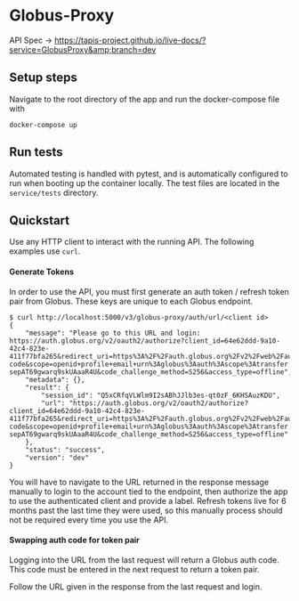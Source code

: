 # Globus-Proxy

API Spec -> https://tapis-project.github.io/live-docs/?service=GlobusProxy&amp;branch=dev

## Setup steps

Navigate to the root directory of the app and run the docker-compose file with

`docker-compose up`

## Run tests

Automated testing is handled with pytest, and is automatically configured to run when booting up the container locally. The test files are located in the `service/tests` directory.

## Quickstart

Use any HTTP client to interact with the running API. The following examples use `curl`. 

#### Generate Tokens

In order to use the API, you must first generate an auth token / refresh token pair from Globus. These keys are unique to each Globus endpoint. 


```
$ curl http://localhost:5000/v3/globus-proxy/auth/url/<client id>
{
	"message": "Please go to this URL and login: https://auth.globus.org/v2/oauth2/authorize?client_id=64e62ddd-9a10-42c4-823e-411f77bfa265&redirect_uri=https%3A%2F%2Fauth.globus.org%2Fv2%2Fweb%2Fauth-code&scope=openid+profile+email+urn%3Aglobus%3Aauth%3Ascope%3Atransfer.api.globus.org%3Aall&state=_default&response_type=code&code_challenge=iD5xQTnT5_bem5pHgZRo-sepAT69gwarq9skUAaaR4U&code_challenge_method=S256&access_type=offline",
	"metadata": {},
	"result": {
		"session_id": "Q5xCRfqVLWlm9I2sABhJJlb3es-qt0zF_6KHSAuzKDU",
		"url": "https://auth.globus.org/v2/oauth2/authorize?client_id=64e62ddd-9a10-42c4-823e-411f77bfa265&redirect_uri=https%3A%2F%2Fauth.globus.org%2Fv2%2Fweb%2Fauth-code&scope=openid+profile+email+urn%3Aglobus%3Aauth%3Ascope%3Atransfer.api.globus.org%3Aall&state=_default&response_type=code&code_challenge=iD5xQTnT5_bem5pHgZRo-sepAT69gwarq9skUAaaR4U&code_challenge_method=S256&access_type=offline"
	},
	"status": "success",
	"version": "dev"
}
```

You will have to navigate to the URL returned in the response message manually to login to the account tied to the endpoint, then authorize the app to use the authenticated client and provide a label. Refresh tokens live for 6 months past the last time they were used, so this manually process should not be required every time you use the API.

#### Swapping auth code for token pair
Logging into the URL from the last request will return a Globus auth code. This code must be entered in the next request to return a token pair. 

Follow the URL given in the response from the last request and login. 
```

```
